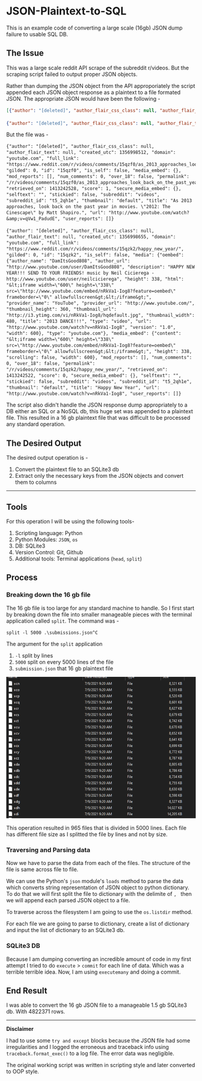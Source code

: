 # JSON-Plaintext-to-SQL
This is an example code of converting a large scale (16gb) JSON dump failure to usable SQL DB.

## The Issue

This was a large scale reddit API scrape of the subreddit r/videos. But the scraping script failed to output proper JSON objects.

Rather than dumping the JSON object from the API approporiately the script appended each JSON object response as a plaintext to a file formated JSON. The appropriate JSON would have been the following -

```JSON
[{"author": "[deleted]", "author_flair_css_class": null, "author_flair_text": null, "created_utc": 1356998512, "domain": "youtube.com", "full_link": "https://www.reddit.com/r/videos/comments/15qzf0/as_2013_approaches_look_back_on_the_past_year_in/", "gilded": 0, "id": "15qzf0", "is_self": false, "media_embed": {}, "mod_reports": [], "num_comments": 0, "over_18": false, "permalink": "/r/videos/comments/15qzf0/as_2013_approaches_look_back_on_the_past_year_in/", "retrieved_on": 1413242528, "score": 1, "secure_media_embed": {}, "selftext": "", "stickied": false, "subreddit": "videos", "subreddit_id": "t5_2qh1e", "thumbnail": "default", "title": "As 2013 approaches, look back on the past year in movies. \"2012: The Cinescape\" by Matt Shapiro.", "url": "http://www.youtube.com/watch?&amp;v=qVw1_PadudE", "user_reports": []},

{"author": "[deleted]", "author_flair_css_class": null, "author_flair_text": null, "created_utc": 1356998655, "domain": "youtube.com", "full_link": "https://www.reddit.com/r/videos/comments/15qzk2/happy_new_year/", "gilded": 0, "id": "15qzk2", "is_self": false, "media": {"oembed": {"author_name": "DamItsGood808", "author_url": "http://www.youtube.com/user/DamItsGood808", "description": "HAPPY NEW YEAR!!! SEND TO YOUR FRIENDS! music by Neil Cicierega - http://www.youtube.com/user/neilcicierega", "height": 338, "html": "&lt;iframe width=\"600\" height=\"338\" src=\"http://www.youtube.com/embed/nRkVa1-Iog8?feature=oembed\" frameborder=\"0\" allowfullscreen&gt;&lt;/iframe&gt;", "provider_name": "YouTube", "provider_url": "http://www.youtube.com/", "thumbnail_height": 360, "thumbnail_url": "http://i3.ytimg.com/vi/nRkVa1-Iog8/hqdefault.jpg", "thumbnail_width": 480, "title": "2013 DANCE!!!", "type": "video", "url": "http://www.youtube.com/watch?v=nRkVa1-Iog8", "version": "1.0", "width": 600}, "type": "youtube.com"}, "media_embed": {"content": "&lt;iframe width=\"600\" height=\"338\" src=\"http://www.youtube.com/embed/nRkVa1-Iog8?feature=oembed\" frameborder=\"0\" allowfullscreen&gt;&lt;/iframe&gt;", "height": 338, "scrolling": false, "width": 600}, "mod_reports": [], "num_comments": 0, "over_18": false, "permalink": "/r/videos/comments/15qzk2/happy_new_year/", "retrieved_on": 1413242522, "score": 0, "secure_media_embed": {}, "selftext": "", "stickied": false, "subreddit": "videos", "subreddit_id": "t5_2qh1e", "thumbnail": "default", "title": "Happy New Year", "url": "http://www.youtube.com/watch?v=nRkVa1-Iog8", "user_reports": []}]
```

But the file was -

```
{"author": "[deleted]", "author_flair_css_class": null, "author_flair_text": null, "created_utc": 1356998512, "domain": "youtube.com", "full_link": "https://www.reddit.com/r/videos/comments/15qzf0/as_2013_approaches_look_back_on_the_past_year_in/", "gilded": 0, "id": "15qzf0", "is_self": false, "media_embed": {}, "mod_reports": [], "num_comments": 0, "over_18": false, "permalink": "/r/videos/comments/15qzf0/as_2013_approaches_look_back_on_the_past_year_in/", "retrieved_on": 1413242528, "score": 1, "secure_media_embed": {}, "selftext": "", "stickied": false, "subreddit": "videos", "subreddit_id": "t5_2qh1e", "thumbnail": "default", "title": "As 2013 approaches, look back on the past year in movies. \"2012: The Cinescape\" by Matt Shapiro.", "url": "http://www.youtube.com/watch?&amp;v=qVw1_PadudE", "user_reports": []}

{"author": "[deleted]", "author_flair_css_class": null, "author_flair_text": null, "created_utc": 1356998655, "domain": "youtube.com", "full_link": "https://www.reddit.com/r/videos/comments/15qzk2/happy_new_year/", "gilded": 0, "id": "15qzk2", "is_self": false, "media": {"oembed": {"author_name": "DamItsGood808", "author_url": "http://www.youtube.com/user/DamItsGood808", "description": "HAPPY NEW YEAR!!! SEND TO YOUR FRIENDS! music by Neil Cicierega - http://www.youtube.com/user/neilcicierega", "height": 338, "html": "&lt;iframe width=\"600\" height=\"338\" src=\"http://www.youtube.com/embed/nRkVa1-Iog8?feature=oembed\" frameborder=\"0\" allowfullscreen&gt;&lt;/iframe&gt;", "provider_name": "YouTube", "provider_url": "http://www.youtube.com/", "thumbnail_height": 360, "thumbnail_url": "http://i3.ytimg.com/vi/nRkVa1-Iog8/hqdefault.jpg", "thumbnail_width": 480, "title": "2013 DANCE!!!", "type": "video", "url": "http://www.youtube.com/watch?v=nRkVa1-Iog8", "version": "1.0", "width": 600}, "type": "youtube.com"}, "media_embed": {"content": "&lt;iframe width=\"600\" height=\"338\" src=\"http://www.youtube.com/embed/nRkVa1-Iog8?feature=oembed\" frameborder=\"0\" allowfullscreen&gt;&lt;/iframe&gt;", "height": 338, "scrolling": false, "width": 600}, "mod_reports": [], "num_comments": 0, "over_18": false, "permalink": "/r/videos/comments/15qzk2/happy_new_year/", "retrieved_on": 1413242522, "score": 0, "secure_media_embed": {}, "selftext": "", "stickied": false, "subreddit": "videos", "subreddit_id": "t5_2qh1e", "thumbnail": "default", "title": "Happy New Year", "url": "http://www.youtube.com/watch?v=nRkVa1-Iog8", "user_reports": []}
```

The script also didn't handle the JSON response dump appropriately to a DB either an SQL or a NoSQL db, this huge set was appended to a plaintext file. This resulted in a 16 gb plaintext file that was difficult to be processed any standard operation.

## The Desired Output

The desired output operation is -

1. Convert the plaintext file to an SQLite3 db
2. Extract only the necessary keys from the JSON objects and convert them to columns

---

## Tools

For this operation I will be using the following tools-

1. Scripting language: Python
1. Python Modules: ```JSON```, `os`
1. DB: SQLite3
1. Version Control: Git, Github
1. Additional tools: Terminal applications (```head```, ```split```)


## Process

### Breaking down the 16 gb file

The 16 gb file is too large for any standard machine to handle. So I first start by breaking down the file into smaller manageable pieces with the terminal application called ```split```. The command was -

```shell
split -l 5000 .\submissions.json^C
```

The argument for the `split` application

1. `-l` split by lines
1. `5000` split on every 5000 lines of the file
1. `submission.json` that 16 gb plaintext file

![](2021-07-10-11-43-37.png)

This operation resulted in 965 files that is divided in 5000 lines. Each file has different file size as I splitted the file by lines and not by size.

### Traversing and Parsing data

Now we have to parse the data from each of the files. The structure of the file is same across file to file.

We can use the Python's `json` module's `loads` method to parse the data which converts string representation of JSON object to python dictionary. To do that we will first split the file to dictionary with the delimite of `, ` then we will append each parsed JSON object to a file.

To traverse across the filesystem I am going to use the `os.listdir` method.

For each file we are going to parse to dictionary, create a list of dictionary and input the list of dictionary to an SQLite3 db.

### SQLite3 DB

Because I am dumping converting an incredible amount of code in my first attempt I tried to do `execute` > `commit` for each line of data. Which was a terrible terrible idea. Now, I am using `executemany` and doing a commit.


## End Result

I was able to convert the 16 gb JSON file to a manageable 1.5 gb SQLite3 db. With 4822371 rows.

---

**Disclaimer**

I had to use some `try and except` blocks because the JSON file had some irregularities and I logged the erroneous and traceback info using `traceback.format_exec()` to a log file. The error data was negligible. 

The original working script was written in scripting style and later converted to OOP style.
